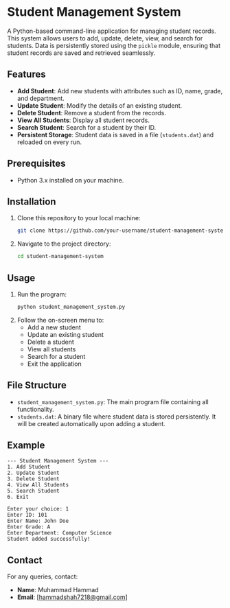 # Student Management System

A Python-based command-line application for managing student records. This system allows users to add, update, delete, view, and search for students. Data is persistently stored using the `pickle` module, ensuring that student records are saved and retrieved seamlessly.

## Features
- **Add Student**: Add new students with attributes such as ID, name, grade, and department.
- **Update Student**: Modify the details of an existing student.
- **Delete Student**: Remove a student from the records.
- **View All Students**: Display all student records.
- **Search Student**: Search for a student by their ID.
- **Persistent Storage**: Student data is saved in a file (`students.dat`) and reloaded on every run.

## Prerequisites
- Python 3.x installed on your machine.

## Installation
1. Clone this repository to your local machine:
   ```bash
   git clone https://github.com/your-username/student-management-system.git
   ```
2. Navigate to the project directory:
   ```bash
   cd student-management-system
   ```

## Usage
1. Run the program:
   ```bash
   python student_management_system.py
   ```
2. Follow the on-screen menu to:
   - Add a new student
   - Update an existing student
   - Delete a student
   - View all students
   - Search for a student
   - Exit the application

## File Structure
- `student_management_system.py`: The main program file containing all functionality.
- `students.dat`: A binary file where student data is stored persistently. It will be created automatically upon adding a student.

## Example
```plaintext
--- Student Management System ---
1. Add Student
2. Update Student
3. Delete Student
4. View All Students
5. Search Student
6. Exit

Enter your choice: 1
Enter ID: 101
Enter Name: John Doe
Enter Grade: A
Enter Department: Computer Science
Student added successfully!
```

## Contact
For any queries, contact:
- **Name**: Muhammad Hammad
- **Email**: [hammadshah7218@gmail.com]



